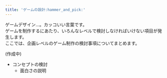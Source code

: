 ```yaml
---
title: 'ゲームの設計:hammer_and_pick:'
---
```


ゲームデザイン…。カッコいい言葉です。  
ゲームを制作するにあたり、いろんなレベルで検討しなければいけない項目が発生します。  
ここでは、企画レベルのゲーム制作の検討事項についてまとめます。  

(作成中)

- コンセプトの検討
  - 面白さの説明

